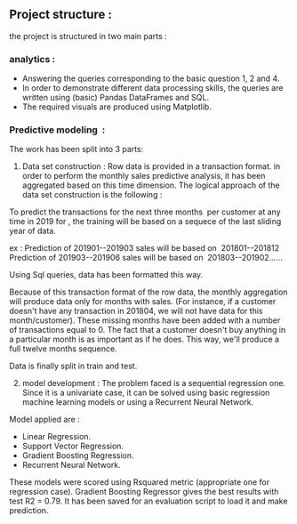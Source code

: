 ## Project structure :
the project is structured in two main parts :

### analytics : 

- Answering the queries corresponding to the basic question 1, 2 and 4.
- In order to demonstrate different data processing skills, the queries are written using (basic) Pandas DataFrames and SQL.
- The required visuals are produced using Matplotlib.

### Predictive modeling  : 
The work has been split into 3 parts:

1. Data set construction :
Row data is provided in a transaction format. in order to perform the monthly sales predictive analysis, it has been aggregated based on this time dimension.
The logical approach of the data set construction is the following :

To predict the transactions for the next three months  per customer at any time in 2019 for , the training will be based on a sequece of the last sliding year of data.

ex : 
Prediction of 201901--201903 sales will be based on  201801--201812
Prediction of 201903--201906 sales will be based on  201803--201902......

Using Sql queries, data has been formatted this way.

Because of this transaction format of the row data, the monthly aggregation will produce data only for months with sales. (For instance, if a customer doesn't have any transaction in 201804, we will not have data for this month/customer). These missing months have been added with a number of transactions equal to 0. The fact that a customer doesn't buy anything in a particular month is as important as if he does. 
This way, we'll produce a full twelve months sequence.

Data is finally split in train and test.


2. model development : 
The problem faced is a sequential regression one.
Since it is a univariate case, it can be solved using basic regression machine learning models or using a Recurrent Neural Network.

Model applied are : 
- Linear Regression.
- Support Vector Regression.
- Gradient Boosting Regression.
- Recurrent Neural Network.

These models were scored using Rsquared metric (appropriate one for regression case).
Gradient Boosting Regressor gives the best results with test R2 = 0.79. It has been saved for an evaluation script to load it and make prediction.

